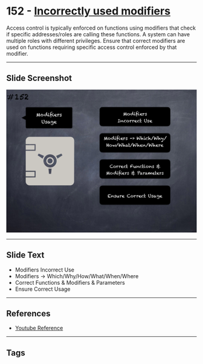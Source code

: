 # 152 - [Incorrectly used modifiers](Incorrectly%20used%20modifiers.md)
Access control is typically enforced on functions using modifiers that check if specific addresses/roles are calling these functions. A system can have multiple roles with different privileges. Ensure that correct modifiers are used on functions requiring specific access control enforced by that modifier.
___
## Slide Screenshot
![0152.png](../../images/5.%20Pitfalls%20and%20Best%20Practices%20201/152.png)
___
## Slide Text
- Modifiers Incorrect Use
- Modifiers -> Which/Why/How/What/When/Where
- Correct Functions & Modifiers & Parameters
- Ensure Correct Usage
___
## References
- [Youtube Reference](https://youtu.be/pXoEIjHupXk?t=1025)
___
## Tags